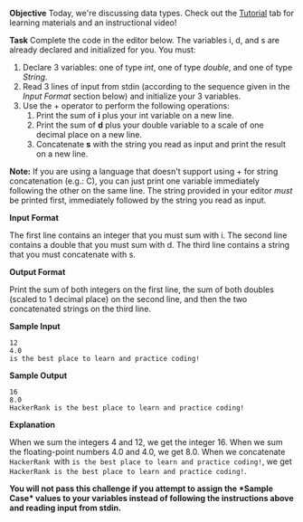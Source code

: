 **Objective**
Today, we're discussing data types. Check out the [Tutorial](https://www.hackerrank.com/challenges/30-data-types/tutorial) tab for learning materials and an instructional video!

**Task**
Complete the code in the editor below. The variables i, d, and s are already declared and initialized for you. You must:

1. Declare 3 variables: one of type *int*, one of type *double*, and one of type *String*.
2. Read 3 lines of input from stdin (according to the sequence given in the *Input Format* section below) and initialize your 3 variables.
3. Use the + operator to perform the following operations:
   1. Print the sum of **i** plus your int variable on a new line.
   2. Print the sum of **d** plus your double variable to a scale of one decimal place on a new line.
   3. Concatenate **s** with the string you read as input and print the result on a new line.

**Note:** If you are using a language that doesn't support using + for string concatenation (e.g.: C), you can just print one variable immediately following the other on the same line. The string provided in your editor *must* be printed first, immediately followed by the string you read as input.

**Input Format**

The first line contains an integer that you must sum with i.
The second line contains a double that you must sum with d.
The third line contains a string that you must concatenate with s.

**Output Format**

Print the sum of both integers on the first line, the sum of both doubles (scaled to 1 decimal place) on the second line, and then the two concatenated strings on the third line.

**Sample Input**

```
12
4.0
is the best place to learn and practice coding!
```

**Sample Output**

```
16
8.0
HackerRank is the best place to learn and practice coding!
```

**Explanation**

When we sum the integers 4 and 12, we get the integer 16.
When we sum the floating-point numbers 4.0 and 4.0, we get 8.0.
When we concatenate `HackerRank `with `is the best place to learn and practice coding!`, we get `HackerRank is the best place to learn and practice coding!`.

**You will not pass this challenge if you attempt to assign the \*Sample Case\* values to your variables instead of following the instructions above and reading input from stdin.**